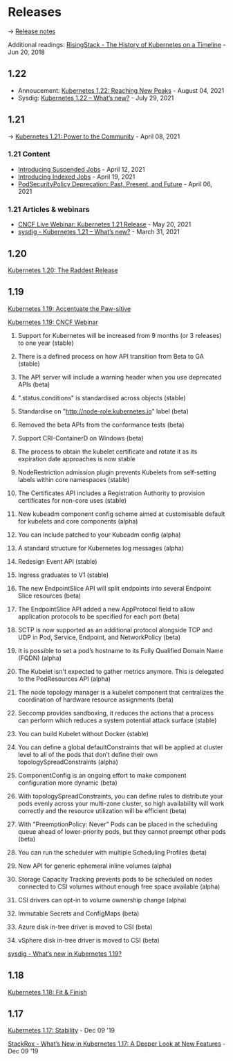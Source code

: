 # Releases

→ [Release notes](https://relnotes.k8s.io/)

Additional readings: [RisingStack - The History of Kubernetes on a Timeline](https://blog.risingstack.com/the-history-of-kubernetes/) - Jun 20, 2018

## 1.22

* Annoucement: [Kubernetes 1.22: Reaching New Peaks](https://kubernetes.io/blog/2021/08/04/kubernetes-1-22-release-announcement/) - August 04, 2021
* Sysdig: [Kubernetes 1.22 – What’s new?](https://sysdig.com/blog/kubernetes-1-22-whats-new/) - July 29, 2021

## 1.21

→ [Kubernetes 1.21: Power to the Community](https://kubernetes.io/blog/2021/04/08/kubernetes-1-21-release-announcement/) - April 08, 2021

### 1.21 Content

* [Introducing Suspended Jobs](https://kubernetes.io/blog/2021/04/12/introducing-suspended-jobs/) - April 12, 2021
* [Introducing Indexed Jobs](https://kubernetes.io/blog/2021/04/19/introducing-indexed-jobs/) - April 19, 2021
* [PodSecurityPolicy Deprecation: Past, Present, and Future](https://kubernetes.io/blog/2021/04/06/podsecuritypolicy-deprecation-past-present-and-future/) - April 06, 2021

### 1.21 Articles & webinars

* [CNCF Live Webinar: Kubernetes 1.21 Release](https://community.cncf.io/events/details/cncf-cncf-online-programs-presents-cncf-live-webinar-kubernetes-121-release/) - May 20, 2021
* [sysdig - Kubernetes 1.21 – What’s new?](https://sysdig.com/blog/kubernetes-1-21-whats-new) - March 31, 2021

## 1.20

[Kubernetes 1.20: The Raddest Release](https://kubernetes.io/blog/2020/12/08/kubernetes-1-20-release-announcement/)

## 1.19

[Kubernetes 1.19: Accentuate the Paw-sitive](https://kubernetes.io/blog/2020/08/26/kubernetes-release-1.19-accentuate-the-paw-sitive/)

[Kubernetes 1.19: CNCF Webinar](https://www.cncf.io/webinars/kubernetes-1-19/)

1. Support for Kubernetes will be increased from 9 months (or 3 releases) to one year (stable)

2. There is a defined process on how API transition from Beta to GA (stable)

3. The API server will include a warning header when you use deprecated APIs (beta)

4. ".status.conditions" is standardised across objects (stable)

5. Standardise on "http://node-role.kubernetes.io" label (beta)

6. Removed the beta APIs from the conformance tests (beta)

7. Support CRI-ContainerD on Windows (beta)

8. The process to obtain the kubelet certificate and rotate it as its expiration date approaches is now stable

9. NodeRestriction admission plugin prevents Kubelets from self-setting labels within core namespaces (stable)

10. The Certificates API includes a Registration Authority to provision certificates for non-core uses (stable)

11. New kubeadm component config scheme aimed at customisable default for kubelets and core components (alpha)

12. You can include patched to your Kubeadm config (alpha)

13. A standard structure for Kubernetes log messages (alpha)

14. Redesign Event API (stable)

15. Ingress graduates to V1 (stable)

16. The new EndpointSlice API will split endpoints into several Endpoint Slice resources (beta)

17. The EndpointSlice API added a new AppProtocol field to allow application protocols to be specified for each port (beta)

18. SCTP is now supported as an additional protocol alongside TCP and UDP in Pod, Service, Endpoint, and NetworkPolicy (beta)

19. It is possible to set a pod’s hostname to its Fully Qualified Domain Name (FQDN) (alpha)

20. The Kubelet isn't expected to gather metrics anymore. This is delegated to the PodResources API (alpha)

21. The node topology manager is a kubelet component that centralizes the coordination of hardware resource assignments (beta)

22. Seccomp provides sandboxing, it reduces the actions that a process can perform which reduces a system potential attack surface (stable)

23. You can build Kubelet without Docker (stable)

24. You can define a global defaultConstraints that will be applied at cluster level to all of the pods that don’t define their own topologySpreadConstraints (alpha)

25. ComponentConfig is an ongoing effort to make component configuration more dynamic (beta)

26. With topologySpreadConstraints, you can define rules to distribute your pods evenly across your multi-zone cluster, so high availability will work correctly and the resource utilization will be efficient (beta)

27. With "PreemptionPolicy: Never" Pods can be placed in the scheduling queue ahead of lower-priority pods, but they cannot preempt other pods (beta)

28. You can run the scheduler with multiple Scheduling Profiles (beta)

29. New API for generic ephemeral inline volumes (alpha)

30. Storage Capacity Tracking prevents pods to be scheduled on nodes connected to CSI volumes without enough free space available (alpha)

31. CSI drivers can opt-in to volume ownership change (alpha)

32. Immutable Secrets and ConfigMaps (beta)

33. Azure disk in-tree driver is moved to CSI (beta)

34. vSphere disk in-tree driver is moved to CSI (beta)

[sysdig - What’s new in Kubernetes 1.19?](https://sysdig.com/blog/whats-new-kubernetes-1-19/)

## 1.18

[Kubernetes 1.18: Fit & Finish](https://kubernetes.io/blog/2020/03/25/kubernetes-1-18-release-announcement/)

## 1.17

[Kubernetes 1.17: Stability](https://kubernetes.io/blog/2019/12/09/kubernetes-1-17-release-announcement/) - Dec 09 '19

[StackRox - What’s New in Kubernetes 1.17: A Deeper Look at New Features](https://www.stackrox.com/post/2019/12/whats-new-in-kubernetes-1.17-a-deeper-look-at-new-features/) - Dec 09 '19
